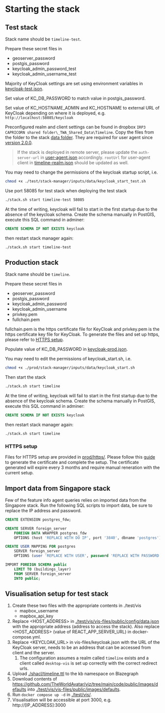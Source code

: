 # Starting the stack

## Test stack

Stack name should be `timeline-test`.

Prepare these secret files in [](./test/stack-manager/inputs/secrets)

- geoserver_password
- postgis_password
- keycloak_admin_password_test
- keycloak_admin_username_test

Majority of KeyCloak settings are set using environment variables in [keycloak-test.json].

Set value of KC_DB_PASSWORD to match value in postgis_password.

Set value of KC_HOSTNAME_ADMIN and KC_HOSTNAME to external URL of KeyCloak depending on where it is deployed, e.g. `http://localhost:58085/keycloak`

Preconfigured realm and client settings can be found in dropbox `IRP3 CAPRICORN shared folder\_TWA_Shared_Data\Timeline`. Copy the files from the folder to the stack [data folder](test/stack-manager/inputs/data). They are required for user agent since [version 2.0.0](https://github.com/orgs/cambridge-cares/packages/container/package/user-agent).
<!-- markdown-link-check-disable -->
> If the stack is deployed in remote server, please update the `auth-server-url` in [user-agent.json](test/stack-manager/inputs/data/user_agent_keycloak.json) accordingly. `rootUrl` for user-agent client in [timeline-realm.json](test/stack-manager/inputs/data/keycloak/data/timeline-realm.json) should be updated as well.
<!-- markdown-link-check-enable -->
You may need to change the permissions of the keycloak startup script, i.e.

```bash
chmod +x ./test/stack-manager/inputs/data/keycloak_start_test.sh
```

Use port 58085 for test stack when deploying the test stack

```bash
./stack.sh start timeline-test 58085
```

At the time of writing, keycloak will fail to start in the first startup due to the absence of the keycloak schema. Create the schema manually in PostGIS, execute this SQL command in adminer:

```sql
CREATE SCHEMA IF NOT EXISTS keycloak
```

then restart stack manager again:

```bash
./stack.sh start timeline-test
```

## Production stack

Stack name should be `timeline`.

Prepare these secret files in [](./test/stack-manager/inputs/secrets)

- geoserver_password
- postgis_password
- keycloak_admin_password
- keycloak_admin_username
- privkey.pem
- fullchain.pem

fullchain.pem is the https certificate file for KeyCloak and privkey.pem is the https certificate key file for KeyCloak. To generate the files and set up https, please refer to [HTTPS setup](#https-setup).

Populate value of KC_DB_PASSWORD in [keycloak-prod.json].

You may need to edit the permissions of keycloak_start.sh, i.e.

```bash
chmod +x ./prod/stack-manager/inputs/data/keycloak_start.sh
```

Then start the stack

```bash
./stack.sh start timeline
```

At the time of writing, keycloak will fail to start in the first startup due to the absence of the keycloak schema. Create the schema manually in PostGIS, execute this SQL command in adminer:

```sql
CREATE SCHEMA IF NOT EXISTS keycloak
```

then restart stack manager again:

```bash
./stack.sh start timeline
```

### HTTPS setup

Files for HTTPS setup are provided in [prod/https/](prod/https/). Please follow this [guide](https://mindsers.blog/en/post/https-using-nginx-certbot-docker/) to generate the certificate and complete the setup. The certificate generated will expire every 3 months and require manual reneration with the current setup.

## Import data from Singapore stack

Few of the feature info agent queries relies on imported data from the Singapore stack. Run the following SQL scripts to import data, be sure to replace the IP address and password.

```sql
CREATE EXTENSION postgres_fdw;

CREATE SERVER foreign_server
    FOREIGN DATA WRAPPER postgres_fdw
    OPTIONS (host 'REPLACE WITH DO IP', port '3840', dbname 'postgres');

CREATE USER MAPPING FOR postgres
    SERVER foreign_server
    OPTIONS (user 'REPLACE WITH USER', password 'REPLACE WITH PASSWORD');

IMPORT FOREIGN SCHEMA public
    LIMIT TO (buildings_layer)
    FROM SERVER foreign_server
    INTO public;
```

## Visualisation setup for test stack

1. Create these two files with the appropriate contents in ./test/vis
   - mapbox_username
   - mapbox_api_key
2. Replace <HOST_ADDRESS> in [./test/vis/vis-files/public/config/data.json](./test/vis/vis-files/public/config/data.json) with the appropriate address (address to access the stack). Also replace <HOST_ADDRESS> (value of REACT_APP_SERVER_URL) in docker-compose.yml.
3. Replace <KEYCLOAK_URL> in vis-files/keycloak.json with the URL of the KeyCloak server, needs to be an address that can be accessed from client and the server.
   1. The configuration assumes a realm called `timeline` exists and a client called `desktop-vis` is set up correctly with the correct redirect urls.
4. Upload [./shacl/timeline.ttl](./shacl/timeline.ttl) to the kb namespace on Blazegraph
5. Download contents of https://github.com/TheWorldAvatar/viz/tree/main/code/public/images/defaults into [./test/vis/vis-files/public/images/defaults](./test/vis/vis-files/public/images/defaults).
6. Run `docker compose up -d` in [./test/vis/](./test/vis/).
7. Visualisation will be accessible at port 3000, e.g. http://[IP_ADDRESS]:3000

[keycloak-test.json]: ./test/stack-manager/inputs/config/services/keycloak-test.json
[keycloak-prod.json]: ./prod/stack-manager/inputs/config/services/keycloak-prod.json